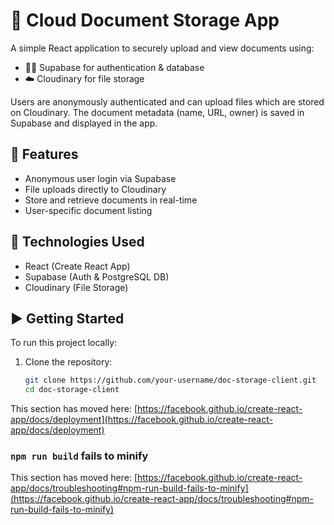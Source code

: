 # 📁 Cloud Document Storage App

A simple React application to securely upload and view documents using:

- 🧑‍💻 Supabase for authentication & database
- ☁️ Cloudinary for file storage

Users are anonymously authenticated and can upload files which are stored on Cloudinary. The document metadata (name, URL, owner) is saved in Supabase and displayed in the app.

## 🚀 Features

- Anonymous user login via Supabase
- File uploads directly to Cloudinary
- Store and retrieve documents in real-time
- User-specific document listing

## 🔧 Technologies Used

- React (Create React App)
- Supabase (Auth & PostgreSQL DB)
- Cloudinary (File Storage)

## ▶️ Getting Started

To run this project locally:

1. Clone the repository:

   ```bash
   git clone https://github.com/your-username/doc-storage-client.git
   cd doc-storage-client

This section has moved here: [https://facebook.github.io/create-react-app/docs/deployment](https://facebook.github.io/create-react-app/docs/deployment)

### `npm run build` fails to minify

This section has moved here: [https://facebook.github.io/create-react-app/docs/troubleshooting#npm-run-build-fails-to-minify](https://facebook.github.io/create-react-app/docs/troubleshooting#npm-run-build-fails-to-minify)

